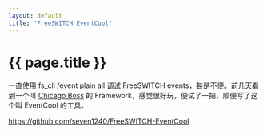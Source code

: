 ```yaml
---
layout: default
title: "FreeSWITCH EventCool"
---
```


# {{ page.title }}

一直使用 fs\_cli /event plain all 调试 FreeSWITCH events，甚是不便。前几天看到一个叫 [Chicago Boss](http://www.chicagoboss.org/) 的 Framework，感觉很好玩，便试了一把，顺便写了这个叫 EventCool 的工具。

<https://github.com/seven1240/FreeSWITCH-EventCool>

